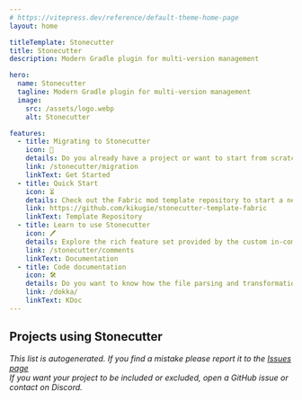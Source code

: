 ```yaml
---
# https://vitepress.dev/reference/default-theme-home-page
layout: home

titleTemplate: Stonecutter
title: Stonecutter
description: Modern Gradle plugin for multi-version management

hero:
  name: Stonecutter
  tagline: Modern Gradle plugin for multi-version management
  image:
    src: /assets/logo.webp
    alt: Stonecutter

features:
  - title: Migrating to Stonecutter
    icon: 🛫
    details: Do you already have a project or want to start from scratch? Take a look on the detailed setup guide.
    link: /stonecutter/migration
    linkText: Get Started
  - title: Quick Start
    icon: ⏳
    details: Check out the Fabric mod template repository to start a new mod with multi-version support.
    link: https://github.com/kikugie/stonecutter-template-fabric
    linkText: Template Repository
  - title: Learn to use Stonecutter
    icon: 🖊
    details: Explore the rich feature set provided by the custom in-comment language used by Stonecutter - Stitcher.
    link: /stonecutter/comments
    linkText: Documentation
  - title: Code documentation
    icon: 🛠
    details: Do you want to know how the file parsing and transformation is accomplished? Then you're in luck - the code is very organized and documented.
    link: /dokka/
    linkText: KDoc
---
```


<!--suppress ES6UnusedImports, HtmlUnknownAttribute -->
<script setup>
import { VPTeamMembers } from 'vitepress/theme';
import modrinth from '/assets/modrinth.svg?raw';
import curseforge from '/assets/curseforge.svg?raw';

let start = "here";
const members = [
    {
    avatar: 'https://cdn.modrinth.com/data/XpzGz7KD/8ff6751948e096f540e320681742d0b3b918931e.png',
    name: 'Elytra Trims',
    title: 'Customizable elytra mod with trims, banner patterns and more!',
    links: [
      { icon: 'github', link: 'https://github.com/Kikugie/elytra-trims' },
      { icon: { svg: modrinth }, link: 'https://modrinth.com/mod/elytra-trims' },
      { icon: { svg: curseforge }, link: 'https://www.curseforge.com/minecraft/mc-mods/elytra-trims' }
    ]
  },
  {
    avatar: 'https://cdn.modrinth.com/data/1eAoo2KR/1e43d5714f87ac6b20622e73b3ba7209be5ebafb.png',
    name: 'YetAnotherConfigLib',
    title: 'A builder-based configuration library for Minecraft.',
    links: [
      { icon: 'github', link: 'https://github.com/isXander/YetAnotherConfigLib' },
      { icon: { svg: modrinth }, link: 'https://modrinth.com/mod/yacl' },
      { icon: { svg: curseforge }, link: 'https://www.curseforge.com/minecraft/mc-mods/yacl' }
    ]
  },
  {
    avatar: 'https://cdn.modrinth.com/data/w7ThoJFB/25d48c335340c12566044c8f35df5102e72dc06c.png',
    name: 'Zoomify',
    title: 'A zoom mod with infinite customizability.',
    links: [
      { icon: 'github', link: 'https://github.com/isXander/Zoomify' },
      { icon: { svg: modrinth }, link: 'https://modrinth.com/mod/zoomify' },
      { icon: { svg: curseforge }, link: 'https://www.curseforge.com/minecraft/mc-mods/zoomify' }
    ]
  },
  {
    avatar: 'https://cdn.modrinth.com/data/1s5x833P/b7e3cf809f07d3cad88a60834c3e4e7248021744.png',
    name: 'Neruina - Ticking Entity Fixer',
    title: 'A Mod that prevents ticking-related crashes from bricking worlds',
    links: [
      { icon: 'github', link: 'https://github.com/Benjamin-Norton/Neruina' },
      { icon: { svg: modrinth }, link: 'https://modrinth.com/mod/neruina' },
      { icon: { svg: curseforge }, link: 'https://www.curseforge.com/minecraft/mc-mods/neruina' }
    ]
  },
  {
    avatar: 'https://cdn.modrinth.com/data/SNVQ2c0g/cd0ac6b474ae39a347364a62a39ea04ce0e146d9.png',
    name: 'M.R.U',
    title: 'Mineblock\'s Repeated Utilities',
    links: [
      { icon: 'github', link: 'https://github.com/mineblock11/MRU' },
      { icon: { svg: modrinth }, link: 'https://modrinth.com/mod/mru' },
      { icon: { svg: curseforge }, link: 'https://www.curseforge.com/minecraft/mc-mods/mru' }
    ]
  },
  {
    avatar: 'https://cdn.modrinth.com/data/XVnUIUAQ/8165a80ccd1c58a9a0fd7505b4d27235a759bf28.png',
    name: 'Snow Under Trees (Fabric)',
    title: 'Adds snow under trees in snowy biomes, making the biomes more immersive.',
    links: [
      { icon: 'github', link: 'https://github.com/mineblock11/SnowUnderTrees' },
      { icon: { svg: modrinth }, link: 'https://modrinth.com/mod/snow-under-trees-remastered' },
      { icon: { svg: curseforge }, link: 'https://www.curseforge.com/minecraft/mc-mods/snow-under-trees-remastered' }
    ]
  },
  {
    avatar: 'https://cdn.modrinth.com/data/DOUdJVEm/4f8cdb3933f9efa0c5dfd5574d3ad6b101c7f3ef.png',
    name: 'Controlify',
    title: 'Adds the best controller support to Minecraft Java edition!',
    links: [
      { icon: 'github', link: 'https://github.com/isXander/Controlify' },
      { icon: { svg: modrinth }, link: 'https://modrinth.com/mod/controlify' },
      { icon: { svg: curseforge }, link: 'https://www.curseforge.com/minecraft/mc-mods/controlify' }
    ]
  },
  {
    avatar: 'https://cdn.modrinth.com/data/IwCkru1D/53eee5642c7c426729b8313628b83f8513322484.png',
    name: 'CICADA',
    title: 'Confusing, Interesting and Considerably Agnostic Development Aid',
    links: [
      { icon: 'github', link: 'https://github.com/enjarai/cicada-lib' },
      { icon: { svg: modrinth }, link: 'https://modrinth.com/mod/cicada' },
      { icon: { svg: curseforge }, link: 'https://www.curseforge.com/minecraft/mc-mods/cicada' }
    ]
  },
  {
    avatar: 'https://cdn.modrinth.com/data/5srFLIaK/03454d120e13a3a25579bd74fe4bd761fed19431.png',
    name: 'Better Clouds',
    title: 'Beautiful clouds in touch with the vanilla style',
    links: [
      { icon: 'github', link: 'https://github.com/Qendolin/better-clouds' },
      { icon: { svg: modrinth }, link: 'https://modrinth.com/mod/better-clouds' }
    ]
  },
  {
    avatar: 'https://cdn.modrinth.com/data/FrZIkosK/914fbe1f142a3fbe7488d0064e252f08f10c4a93.png',
    name: 'Forgotten Graves',
    title: 'Minecraft (Fabric) mod that stores items and XP in a decaying grave upon death',
    links: [
      { icon: 'github', link: 'https://github.com/ginsm/forgotten-graves' },
      { icon: { svg: modrinth }, link: 'https://modrinth.com/mod/forgotten-graves' },
      { icon: { svg: curseforge }, link: 'https://www.curseforge.com/minecraft/mc-mods/forgotten-graves' }
    ]
  },
  {
    avatar: 'https://cdn.modrinth.com/data/WuGVWUF2/47e2f963c136689d4c824eb4f2d43531fb42035f.png',
    name: 'Fog Looks Good Now (Fabric)',
    title: 'Helps fog look better by moving the fog start closer. Additionally, adds cave fog and biome specific fog density.',
    links: [
      { icon: 'github', link: 'https://github.com/mineblock11/FogLooksGoodNow' },
      { icon: { svg: modrinth }, link: 'https://modrinth.com/mod/fog' },
      { icon: { svg: curseforge }, link: 'https://www.curseforge.com/minecraft/mc-mods/fog' }
    ]
  },
  {
    avatar: 'https://cdn.modrinth.com/data/pnsUKrap/7bb6b50b2f8be66ea13e0cfd290a7c2e348d6074.png',
    name: 'All The Trims',
    title: 'Allows any item to be an armour trim material and makes all armour trimmable.',
    links: [
      { icon: 'github', link: 'https://github.com/Benjamin-Norton/AllTheTrims/' },
      { icon: { svg: modrinth }, link: 'https://modrinth.com/mod/allthetrims' }
    ]
  },
  {
    avatar: 'https://cdn.modrinth.com/data/Eoxi2LJd/481ae7705912ab3418955e5bd650d938d1261c59.png',
    name: 'Flow',
    title: 'Configurable ease in-out inventory UI transitions.',
    links: [
      { icon: 'github', link: 'https://github.com/mineblock11/Flow' },
      { icon: { svg: modrinth }, link: 'https://modrinth.com/mod/flow' },
      { icon: { svg: curseforge }, link: 'https://www.curseforge.com/minecraft/mc-mods/flow' }
    ]
  },
  {
    avatar: 'https://cdn.modrinth.com/data/3s19I5jr/e66d99492c9b25e88a614846cca6b154ec5309f2.png',
    name: 'Skin Shuffle',
    title: 'Easily change your skin in-game without having to leave the world.',
    links: [
      { icon: 'github', link: 'https://github.com/IMB11/SkinShuffle' },
      { icon: { svg: modrinth }, link: 'https://modrinth.com/mod/skinshuffle' },
      { icon: { svg: curseforge }, link: 'https://www.curseforge.com/minecraft/mc-mods/skinshuffle' }
    ]
  },
  {
    avatar: 'https://cdn.modrinth.com/data/k68glP2e/1cee94d3e17436d409839a79fa5d6bced5993023.png',
    name: 'AutoModpack',
    title: 'Enjoy a seamless modpack installation process and effortless updates with a user-friendly solution that simplifies management, making your gaming experience a breeze.',
    links: [
      { icon: 'github', link: 'https://github.com/Skidamek/AutoModpack' },
      { icon: { svg: modrinth }, link: 'https://modrinth.com/mod/automodpack' },
      { icon: { svg: curseforge }, link: 'https://www.curseforge.com/minecraft/mc-mods/automodpack' }
    ]
  },
  {
    avatar: 'https://cdn.modrinth.com/data/J5NAzRqK/43f9b135ef9ab49a67da667caa8b5987e1d5d864.png',
    name: 'FSit',
    title: 'Sit anywhere!',
    links: [
      { icon: 'github', link: 'https://github.com/rvbsm/fsit' },
      { icon: { svg: modrinth }, link: 'https://modrinth.com/mod/fsit' },
      { icon: { svg: curseforge }, link: 'https://www.curseforge.com/minecraft/mc-mods/fsit' }
    ]
  },
  {
    avatar: 'https://cdn.modrinth.com/data/9pubtjcn/7c702ddf0204753f221ab781f3f9360e071b988b.png',
    name: 'Blocky Bubbles',
    title: 'Ports the Fast Bubbles setting from Bedrock Edition!',
    links: [
      { icon: 'github', link: 'https://github.com/axialeaa/BlockyBubbles' },
      { icon: { svg: modrinth }, link: 'https://modrinth.com/mod/blocky-bubbles' }
    ]
  },
  {
    avatar: 'https://cdn.modrinth.com/data/m5T5xmUy/c67c1f900e8344e462bb5c21fb512579f3b0be46.png',
    name: 'FabricBetterGrass',
    title: 'Gamers can finally touch grass!?  OptiFine\'s Fancy and Fast better grass implemented on Fabric!',
    links: [
      { icon: 'github', link: 'https://github.com/UltimatChamp/FabricBetterGrass' },
      { icon: { svg: modrinth }, link: 'https://modrinth.com/mod/fabricbettergrass' },
      { icon: { svg: curseforge }, link: 'https://www.curseforge.com/minecraft/mc-mods/fabricbettergrass' }
    ]
  },
  {
    avatar: 'https://cdn.modrinth.com/data/RCjGlCDj/icon.png',
    name: 'Mod-erate Loading Screen',
    title: 'An "alternative" to Mod Menu that\'s a lot less usable.',
    links: [
      { icon: 'github', link: 'https://github.com/enjarai/moderate-loading-screen' },
      { icon: { svg: modrinth }, link: 'https://modrinth.com/mod/moderate-loading-screen' },
      { icon: { svg: curseforge }, link: 'https://www.curseforge.com/minecraft/mc-mods/mod-erate-loading-screen' }
    ]
  },
  {
    avatar: 'https://cdn.modrinth.com/data/tr2Mv6ke/a98512fe0df192749fa001268dcf8dd96f99e587.png',
    name: 'Sushi Bar',
    title: 'A library mod for Chai\'s mods',
    links: [
      { icon: 'github', link: 'https://github.com/Chailotl/sushi-bar' },
      { icon: { svg: modrinth }, link: 'https://modrinth.com/mod/sushi-bar' }
    ]
  },
  {
    avatar: 'https://cdn.modrinth.com/data/Kd03i2oU/5bfab0390b4655470b95b80824df9ffe6e280514.png',
    name: 'Enchantment Disabler',
    title: 'Disable enchantments you don\'t like, and nerf enchanting in multiple ways with an extensive configuration. Supports modded enchantments.',
    links: [
      { icon: 'github', link: 'https://github.com/pajicadvance/enchantmentdisabler' },
      { icon: { svg: modrinth }, link: 'https://modrinth.com/mod/enchantment-disabler' },
      { icon: { svg: curseforge }, link: 'https://www.curseforge.com/minecraft/mc-mods/enchantmentdisabler' }
    ]
  },
  {
    avatar: 'https://cdn.modrinth.com/data/9dzLWnmZ/3a7ea28ca4aa82708c23d0f1f7189661eb2ea363.png',
    name: 'Camerapture',
    title: 'Take pictures using a working camera, show them to other players and hang them on your wall in picture frames!',
    links: [
      { icon: 'github', link: 'https://github.com/chrrs/camerapture' },
      { icon: { svg: modrinth }, link: 'https://modrinth.com/mod/camerapture' },
      { icon: { svg: curseforge }, link: 'https://www.curseforge.com/minecraft/mc-mods/camerapture' }
    ]
  },
  {
    avatar: 'https://cdn.modrinth.com/data/8CsGxc95/f1d33853af9a7c9a05f2562fc72750187b3ed988.png',
    name: 'Shared Resources',
    title: 'A mod for sharing game files like resource packs, shaders, saves and more between separate Minecraft instances.',
    links: [
      { icon: 'github', link: 'https://github.com/enjarai/shared-resources' },
      { icon: { svg: modrinth }, link: 'https://modrinth.com/mod/shared-resources' },
      { icon: { svg: curseforge }, link: 'https://www.curseforge.com/minecraft/mc-mods/shared-resources' }
    ]
  },
  {
    avatar: 'https://cdn.modrinth.com/data/LLfA8jAD/68480ea1745081e6ab88970f58c9b58c9fa3a7e5.jpeg',
    name: 'telekinesis',
    title: 'The Telekinesis enchantment automatically collects drops, including blocks, mobs, experience, and more!',
    links: [
      { icon: 'github', link: 'https://github.com/btwonion/telekinesis' },
      { icon: { svg: modrinth }, link: 'https://modrinth.com/mod/telekinesis' },
      { icon: { svg: curseforge }, link: 'https://www.curseforge.com/minecraft/mc-mods/telekinesis' }
    ]
  },
  {
    avatar: 'https://cdn.modrinth.com/data/hHVaPgFK/723c55a27d7d633024fdfe14464a44c84bf05d48.png',
    name: 'Mob Armor Trims',
    title: 'Makes mobs be able to spawn with naturally trimmed armor',
    links: [
      { icon: 'github', link: 'https://github.com/Imajo24I/Mob-Armor-Trims-1.20.1/' },
      { icon: { svg: modrinth }, link: 'https://modrinth.com/mod/mob-armor-trims' },
      { icon: { svg: curseforge }, link: 'https://www.curseforge.com/minecraft/mc-mods/mob-armor-trims' }
    ]
  },
  {
    avatar: 'https://cdn.modrinth.com/data/9auOqb3o/a0abec247c17a55fb4826f9b641fefdebd794339.png',
    name: 'CyanSetHome',
    title: 'Adds the /sethome command and a system of trust between player to allow them to teleport to their respective homes',
    links: [
      { icon: 'github', link: 'https://github.com/Aeldit/CyanSetHome' },
      { icon: { svg: modrinth }, link: 'https://modrinth.com/mod/cyansethome' }
    ]
  },
  {
    avatar: 'https://cdn.modrinth.com/data/s9XXQTOb/b2ad6897ae0ae1277dc3fefe4d99ed6e7e3f9024.png',
    name: 'Chai\'s Inventory Sorter',
    title: 'An inventory sorter that complements the vanilla UI with fully configurable sorting',
    links: [
      { icon: 'github', link: 'https://github.com/Chailotl/inventory-sort' },
      { icon: { svg: modrinth }, link: 'https://modrinth.com/mod/chais-inventory-sorter' }
    ]
  },
  {
    avatar: 'https://cdn.modrinth.com/data/wTfH1dkt/b9d1ed7933cbbad760cae996d8732c914a57fbd2.png',
    name: 'Better Boat Movement',
    title: 'Increases boat step height to move up water and blocks',
    links: [
      { icon: 'github', link: 'https://github.com/btwonion/better-boat-movement' },
      { icon: { svg: modrinth }, link: 'https://modrinth.com/mod/better-boat-movement' }
    ]
  },
  {
    avatar: 'https://cdn.modrinth.com/data/lg17V3i3/d88de184e364d8dd1da21933c7c82ce298b0fb98.png',
    name: 'autodrop',
    title: 'Simply drops specific items after pickup',
    links: [
      { icon: 'github', link: 'https://github.com/btwonion/autodrop' },
      { icon: { svg: modrinth }, link: 'https://modrinth.com/mod/autodrop' }
    ]
  },
  {
    avatar: 'https://cdn.modrinth.com/data/6OpnBWtt/5bb148d10f81498a60f0498302743a39eadd6900.png',
    name: 'CTM Selector',
    title: 'This mod allows you to choose which blocks will have connected textures in every CTM resource pack you have loaded',
    links: [
      { icon: 'github', link: 'https://github.com/Aeldit/CTMSelector' },
      { icon: { svg: modrinth }, link: 'https://modrinth.com/mod/ctm-selector' }
    ]
  },
  {
    avatar: 'https://cdn.modrinth.com/data/TBQr8ROh/b092cf15b0e51b27740df11220d4a8c51fd0b08e.png',
    name: 'MCC Island Nametag Mod',
    title: 'A mod that displays your own name tag on MCC Island in the exact way the server does it.',
    links: [
      { icon: 'github', link: 'https://github.com/anastarawneh/MCCINametagMod' },
      { icon: { svg: modrinth }, link: 'https://modrinth.com/mod/mcc-island-nametag-mod' }
    ]
  },
  {
    avatar: 'https://cdn.modrinth.com/data/zGxxQr33/94087d290a929535845be488cde26de54c6826f0.png',
    name: 'Cyan',
    title: 'Adds a few commands for survival Minecraft server and client !',
    links: [
      { icon: 'github', link: 'https://github.com/Aeldit/Cyan' },
      { icon: { svg: modrinth }, link: 'https://modrinth.com/mod/cyan' }
    ]
  },
  {
    avatar: 'https://cdn.modrinth.com/data/YS3ZignI/f8056e4ce6ac00a50c431eac915509d14a0e90b4.png',
    name: 'TT20 (TPS Fixer)',
    title: 'TT20 helps reduce lag by optimizing how ticks work when the server\'s TPS is low.',
    links: [
      { icon: 'github', link: 'https://github.com/snackbag/tt20' },
      { icon: { svg: modrinth }, link: 'https://modrinth.com/mod/tt20' }
    ]
  },
  {
    avatar: 'https://cdn.modrinth.com/data/yXAvIk0x/a8e206afee8b866700008f18b57212f0d6ce17c6.png',
    name: 'Scribble',
    title: 'Expertly edit your books with rich formatting options, page utilities and more! And it\'s all client-side!',
    links: [
      { icon: 'github', link: 'https://github.com/chrrs/scribble' },
      { icon: { svg: modrinth }, link: 'https://modrinth.com/mod/scribble' },
      { icon: { svg: curseforge }, link: 'https://www.curseforge.com/minecraft/mc-mods/scribble' }
    ]
  },
  {
    avatar: 'https://cdn.modrinth.com/data/ygYU16dG/cd7e06456a341a345a6d2be1e2a057745d293969.png',
    name: 'My Totem Doll',
    title: 'Simple Fabric mod which replaces all totems with player dolls. Rename your totem to player\'s nickname to use it\'s skin.',
    links: [
      { icon: 'github', link: 'https://github.com/LopyMine/My-Totem-Doll' },
      { icon: { svg: modrinth }, link: 'https://modrinth.com/mod/my_totem_doll' },
      { icon: { svg: curseforge }, link: 'https://www.curseforge.com/minecraft/mc-mods/my-totem-doll' }
    ]
  },
  {
    avatar: 'https://cdn.modrinth.com/data/BMaqFQAd/116458c672aadeb31856563eaff8ed7edd764753.png',
    name: 'AutoWhitelist',
    title: 'A way to automate the whitelist of a minecraft server based on discord roles',
    links: [
      { icon: 'github', link: 'https://github.com/Awakened-Redstone/AutoWhitelist' },
      { icon: { svg: modrinth }, link: 'https://modrinth.com/mod/autowhitelist' },
      { icon: { svg: curseforge }, link: 'https://www.curseforge.com/minecraft/mc-mods/autowhitelist' }
    ]
  },
  {
    avatar: 'https://cdn.modrinth.com/data/3KmV3g7F/7705715ccaa9306dcaf02ac7b7c121016bde8dbe.png',
    name: 'Florum Sporum',
    title: 'Breathing new life into the spore blossom without undoing any of Mojang\'s work!',
    links: [
      { icon: 'github', link: 'https://github.com/axialeaa/FlorumSporum' },
      { icon: { svg: modrinth }, link: 'https://modrinth.com/mod/florum-sporum' }
    ]
  },
  {
    avatar: 'https://cdn.modrinth.com/data/MXwU9ODv/f984c9f3ddcc0d1bf9bd227406a540778b4932ff.png',
    name: 'skylper',
    title: 'Utility mod for Hypixel Skyblock focusing on mining',
    links: [
      { icon: 'github', link: 'https://github.com/btwonion/skylper' },
      { icon: { svg: modrinth }, link: 'https://modrinth.com/mod/skylper' }
    ]
  },
  {
    avatar: 'https://cdn.modrinth.com/data/GON0Fdk5/047b7bfec30d245cd7d5972affe208e6b0f8da98.png',
    name: 'skin overrides',
    title: 'a simple mod for locally changing skins and capes.',
    links: [
      { icon: 'github', link: 'https://lumity.dev/orifu/skin-overrides' },
      { icon: { svg: modrinth }, link: 'https://modrinth.com/mod/skin-overrides' }
    ]
  },
  {
    avatar: 'https://cdn.modrinth.com/data/vEyyiUWA/4c3f1393e4885be462eaa0e984d9c2f08562d8cf.png',
    name: 'Random Fishing',
    title: 'A simple mod that adds an enchantment for fishing rods that makes fishing produce random items.',
    links: [
      { icon: 'github', link: 'https://github.com/Overcontrol1/RandomFishing' },
      { icon: { svg: modrinth }, link: 'https://modrinth.com/mod/random-fishing' }
    ]
  },
  {
    avatar: 'https://cdn.modrinth.com/data/PztDP6Mf/b4734849fa5b15e7bd86d0cad353cab356cef542.png',
    name: 'Player Statistics',
    title: 'Adds a command to your Fabric server that gives players insights into everyone\'s statistics.',
    links: [
      { icon: 'github', link: 'https://github.com/kr8gz/PlayerStatistics' },
      { icon: { svg: modrinth }, link: 'https://modrinth.com/mod/playerstatistics' }
    ]
  },
  {
    avatar: 'https://cdn.modrinth.com/data/yItp8TXg/c0a28bc0b0027385ec15f694e341d683f3a24eb7.png',
    name: 'Fast Recipe',
    title: 'Ctrl + LMB on recipe for instantly crafting, according to it. Fabric.',
    links: [
      { icon: 'github', link: 'https://github.com/LopyMine/fast-recipe' },
      { icon: { svg: modrinth }, link: 'https://modrinth.com/mod/fast-recipe' },
      { icon: { svg: curseforge }, link: 'https://www.curseforge.com/minecraft/mc-mods/fast-recipe' }
    ]
  },
  {
    avatar: 'https://cdn.modrinth.com/data/joSM3OBw/d678ad694601af535d957b535bce1510b2690dee.png',
    name: 'New Creative Inventory',
    title: 'A recreation of the creative inventory from version 1.19.3',
    links: [
      { icon: 'github', link: 'https://github.com/Plastoid501/NewCreativeInventory' },
      { icon: { svg: modrinth }, link: 'https://modrinth.com/mod/new-creative-inventory' }
    ]
  }
];
let end = "here";
</script>

## Projects using Stonecutter

*This list is autogenerated. If you find a mistake please report it to the [Issues page](https://github.com/kikugie/stonecutter/issues)*  
*If you want your project to be included or excluded, open a GitHub issue or contact on Discord.*
<VPTeamMembers size="small" :members="members" />